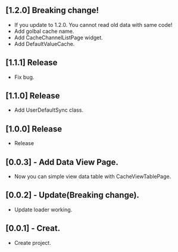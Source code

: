 ## [1.2.0] Breaking change!

* If you update to 1.2.0. You cannot read old data with same code!
* Add golbal cache name.
* Add CacheChannelListPage widget.
* Add DefaultValueCache.

## [1.1.1] Release

* Fix bug.

## [1.1.0] Release

* Add UserDefaultSync class.

## [1.0.0] Release

* Release

## [0.0.3] - Add Data View Page.

* Now you can simple view data table with CacheViewTablePage.  


## [0.0.2] - Update(Breaking change).

* Update loader working.  

## [0.0.1] - Creat.

* Create project.
